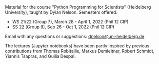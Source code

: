 Material for the course "Python Programming for Scientists" (Heidelberg University), 
taught by Dylan Nelson. Semesters offered:

* WS 21/22 (Group 7), March 28 - April 1, 2022 (Phil 12 CIP)
* SS 22 (Group 8), Sep 26 - Oct 1, 2022 (Phil 12 CIP)

Email with any questions or suggestions: dnelson@uni-heidelberg.de

The lectures (Jupyter notebooks) have been partly inspired by previous contributions from 
Thomas Robitaille, Markus Demleitner, Robert Schmidt, Yiannis Tsapras, and Guilia Despali.

